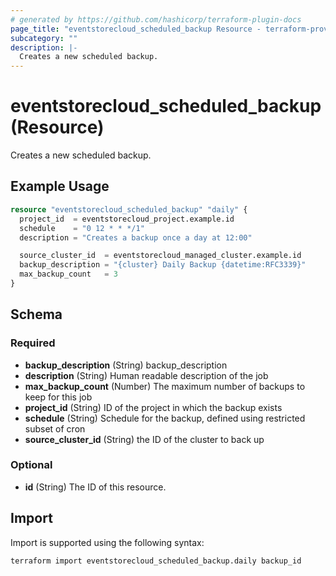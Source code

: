 ```yaml
---
# generated by https://github.com/hashicorp/terraform-plugin-docs
page_title: "eventstorecloud_scheduled_backup Resource - terraform-provider-eventstorecloud"
subcategory: ""
description: |-
  Creates a new scheduled backup.
---
```


# eventstorecloud_scheduled_backup (Resource)

Creates a new scheduled backup.

## Example Usage

```terraform
resource "eventstorecloud_scheduled_backup" "daily" {
  project_id  = eventstorecloud_project.example.id
  schedule    = "0 12 * * */1"
  description = "Creates a backup once a day at 12:00"

  source_cluster_id  = eventstorecloud_managed_cluster.example.id
  backup_description = "{cluster} Daily Backup {datetime:RFC3339}"
  max_backup_count   = 3
}
```

<!-- schema generated by tfplugindocs -->
## Schema

### Required

- **backup_description** (String) backup_description
- **description** (String) Human readable description of the job
- **max_backup_count** (Number) The maximum number of backups to keep for this job
- **project_id** (String) ID of the project in which the backup exists
- **schedule** (String) Schedule for the backup, defined using restricted subset of cron
- **source_cluster_id** (String) the ID of the cluster to back up

### Optional

- **id** (String) The ID of this resource.

## Import

Import is supported using the following syntax:

```shell
terraform import eventstorecloud_scheduled_backup.daily backup_id
```
